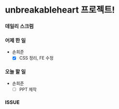 # unbreakableheart 프로젝트!

###  데일리 스크럼

### 어제 한 일

- 손희준
  - [x] CSS 정리, FE 수정

### 오늘 할 일

- 손희준
  - [ ] PPT 제작

### ISSUE

